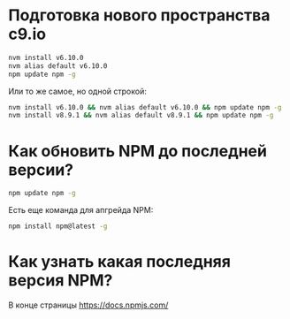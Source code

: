 Подготовка нового пространства c9.io
=====================================

```bash
nvm install v6.10.0
nvm alias default v6.10.0
npm update npm -g
```

Или то же самое, но одной строкой:

```bash
nvm install v6.10.0 && nvm alias default v6.10.0 && npm update npm -g
nvm install v8.9.1 && nvm alias default v8.9.1 && npm update npm -g
```

Как обновить NPM до последней версии?
=====================================

```bash
npm update npm -g
```

Есть еще команда для апгрейда NPM:

```bash
npm install npm@latest -g
```

Как узнать какая последняя версия NPM?
=================================

В конце страницы https://docs.npmjs.com/
